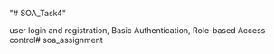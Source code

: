 "# SOA_Task4" 

user login and registration, Basic Authentication, Role-based Access control# soa_assignment
